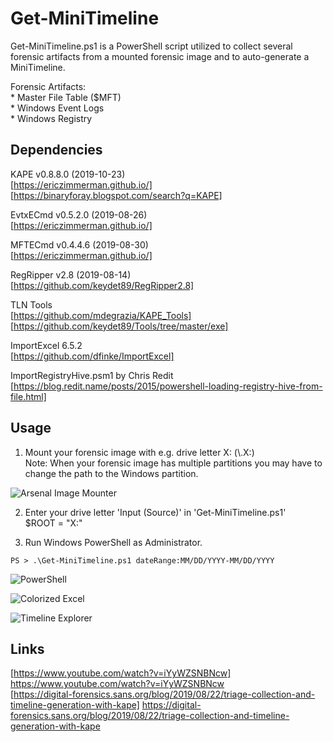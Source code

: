 # Get-MiniTimeline
Get-MiniTimeline.ps1 is a PowerShell script utilized to collect several forensic artifacts from a mounted forensic image and to auto-generate a MiniTimeline.

Forensic Artifacts:  
    * Master File Table ($MFT)  
    * Windows Event Logs  
    * Windows Registry  

## Dependencies
KAPE v0.8.8.0 (2019-10-23)  
[https://ericzimmerman.github.io/]  
[https://binaryforay.blogspot.com/search?q=KAPE]  

EvtxECmd v0.5.2.0 (2019-08-26)  
[https://ericzimmerman.github.io/]  

MFTECmd v0.4.4.6 (2019-08-30)   
[https://ericzimmerman.github.io/]    

RegRipper v2.8 (2019-08-14)   
[https://github.com/keydet89/RegRipper2.8]  

TLN Tools   
[https://github.com/mdegrazia/KAPE_Tools]   
[https://github.com/keydet89/Tools/tree/master/exe]   

ImportExcel 6.5.2   
[https://github.com/dfinke/ImportExcel]  

ImportRegistryHive.psm1 by Chris Redit   
[https://blog.redit.name/posts/2015/powershell-loading-registry-hive-from-file.html]   

## Usage
1. Mount your forensic image with e.g. drive letter X: (\\.X:)   
   Note: When your forensic image has multiple partitions you may have to change the path to the Windows partition.   

![Arsenal Image Mounter](https://github.com/evild3ad/Get-MiniTimeline/blop/master/Screenshots/AIM.png)

2. Enter your drive letter 'Input (Source)' in 'Get-MiniTimeline.ps1'  
   $ROOT = "X:"  

3. Run Windows PowerShell as Administrator.  

```
PS > .\Get-MiniTimeline.ps1 dateRange:MM/DD/YYYY-MM/DD/YYYY  
```

![PowerShell](https://github.com/evild3ad/Get-MiniTimeline/tree/master/Screenshots/PowerShell.png)

![Colorized Excel](https://github.com/evild3ad/Get-MiniTimeline/tree/master/Screenshots/Colorized-Excel.png)

![Timeline Explorer](https://github.com/evild3ad/Get-MiniTimeline/tree/master/Screenshots/TLE.png)

## Links
[https://www.youtube.com/watch?v=iYyWZSNBNcw] https://www.youtube.com/watch?v=iYyWZSNBNcw  
[https://digital-forensics.sans.org/blog/2019/08/22/triage-collection-and-timeline-generation-with-kape] https://digital-forensics.sans.org/blog/2019/08/22/triage-collection-and-timeline-generation-with-kape  